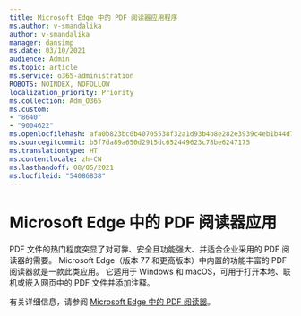 ```yaml
---
title: Microsoft Edge 中的 PDF 阅读器应用程序
ms.author: v-smandalika
author: v-smandalika
manager: dansimp
ms.date: 03/10/2021
audience: Admin
ms.topic: article
ms.service: o365-administration
ROBOTS: NOINDEX, NOFOLLOW
localization_priority: Priority
ms.collection: Adm_O365
ms.custom:
- "8640"
- "9004622"
ms.openlocfilehash: afa0b823bc0b40705538f32a1d93b4b8e282e3939c4eb1b44d788cf78e7cfc24
ms.sourcegitcommit: b5f7da89a650d2915dc652449623c78be6247175
ms.translationtype: HT
ms.contentlocale: zh-CN
ms.lasthandoff: 08/05/2021
ms.locfileid: "54086838"
---
```

# <a name="pdf-reader-app-in-microsoft-edge"></a>Microsoft Edge 中的 PDF 阅读器应用

PDF 文件的热门程度突显了对可靠、安全且功能强大、并适合企业采用的 PDF 阅读器的需要。 Microsoft Edge（版本 77 和更高版本）中内置的功能丰富的 PDF 阅读器就是一款此类应用。 它适用于 Windows 和 macOS，可用于打开本地、联机或嵌入网页中的 PDF 文件并添加注释。

有关详细信息，请参阅 [Microsoft Edge 中的 PDF 阅读器](https://docs.microsoft.com/deployedge/microsoft-edge-pdf)。
